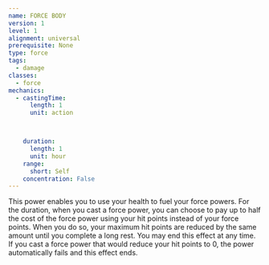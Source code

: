 ```yaml
---
name: FORCE BODY
version: 1
level: 1
alignment: universal
prerequisite: None
type: force
tags:
  - damage
classes:
  - force
mechanics:
  - castingTime:
      length: 1
      unit: action



    duration:
      length: 1
      unit: hour
    range:
      short: Self
    concentration: False
---
```

This power enables you to use your health to fuel
your force powers. For the duration, when you cast a
force power, you can choose to pay up to half the cost
of the force power using your hit points instead of your
force points. When you do so, your maximum hit
points are reduced by the same amount until you
complete a long rest.
You may end this effect at any time. If you cast a
force power that would reduce your hit points to 0, the
power automatically fails and this effect ends.

    
